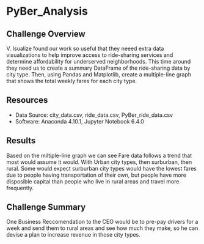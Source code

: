 # PyBer_Analysis

## Challenge Overview
V. Isualize found our work so useful that they neeed extra data visualizations to help improve access to ride-sharing services and determine affordability for underserved neighborhoods. This time around they need us to create a summary DataFrame of the ride-sharing data by city type. Then, using Pandas and Matplotlib, create a multiple-line graph that shows the total weekly fares for each city type. 

## Resources 
- Data Source: city_data.csv, ride_data.csv, PyBer_ride_data.csv
- Software: Anaconda 4.10.1, Jupyter Notebook 6.4.0

## Results
Based on the miltiple-line graph we can see Fare data follows a trend that most would assume it would. With Urban city types, then surburban, then rural. Some would expect surburban city types would have the lowest fares due to people having transportation of their own, but people have more disposible capital than people who live in rural areas and travel more frequently.  

## Challenge Summary 
One Business Reccomendation to the CEO would be to pre-pay drivers for a week and send them to rural areas and see how much they make, so he can devise a plan to increase revenue in those city types.  
